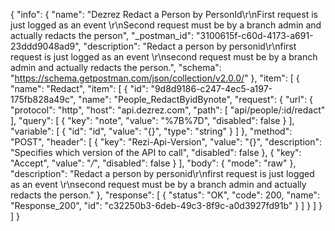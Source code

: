 {
  "info": {
    "name": "Dezrez Redact a Person by PersonId\r\nFirst request is just logged as an event \r\nSecond request must be by a branch admin and actually redacts the person",
    "_postman_id": "3100615f-c60d-4173-a691-23ddd9048ad9",
    "description": "Redact a person by personid\r\nfirst request is just logged as an event \r\nsecond request must be by a branch admin and actually redacts the person.",
    "schema": "https://schema.getpostman.com/json/collection/v2.0.0/"
  },
  "item": [
    {
      "name": "Redact",
      "item": [
        {
          "id": "9d8d9186-c247-4ec5-a197-175fb828a49c",
          "name": "People_RedactByidBynote",
          "request": {
            "url": {
              "protocol": "http",
              "host": "api.dezrez.com",
              "path": [
                "api/people/:id/redact"
              ],
              "query": [
                {
                  "key": "note",
                  "value": "%7B%7D",
                  "disabled": false
                }
              ],
              "variable": [
                {
                  "id": "id",
                  "value": "{}",
                  "type": "string"
                }
              ]
            },
            "method": "POST",
            "header": [
              {
                "key": "Rezi-Api-Version",
                "value": "{}",
                "description": "Specifies which version of the API to call",
                "disabled": false
              },
              {
                "key": "Accept",
                "value": "*/*",
                "disabled": false
              }
            ],
            "body": {
              "mode": "raw"
            },
            "description": "Redact a person by personid\r\nfirst request is just logged as an event \r\nsecond request must be by a branch admin and actually redacts the person."
          },
          "response": [
            {
              "status": "OK",
              "code": 200,
              "name": "Response_200",
              "id": "c32250b3-6deb-49c3-8f9c-a0d3927fd91b"
            }
          ]
        }
      ]
    }
  ]
}